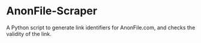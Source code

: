 # AnonFile-Scraper
A Python script to generate link identifiers for AnonFile.com, and checks the validity of the link.
